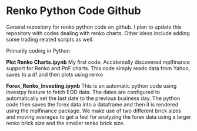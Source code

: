 # Renko Python Code Github
General repository for renko python code on github. I plan to update this repository with codes dealing with renko charts.
Other ideas include adding some trading related scripts as well.

Primarily coding in Python

**Plot Renko Charts.ipynb** My first code. Accidentally discovered mplfinance support for Renko and PnF charts.
This code simply reads data from Yahoo, saves to a df and then plots using renko

**Forex_Renko_Investing.ipynb** This is an automatic python code using investpy feature to fetch EOD data. The dates are configured to automatically set the last date to the previous business day. The python code then saves the forex data into a dataframe and then it is rendered using the mplfinance package.
We make use of two different brick sizes and moving averages to get a feel for analyzing the forex data using a larger renko brick size and the smaller renko brick size.
